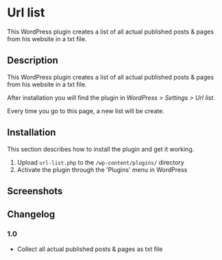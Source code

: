 # Url list
This WordPress plugin creates a list of all actual published posts & pages from his website in a txt file.

## Description

This WordPress plugin creates a list of all actual published posts & pages from his website in a txt file.

After installation you will find the plugin in *WordPress > Settings > Url list*.

Every time you go to this page, a new list will be create.

## Installation

This section describes how to install the plugin and get it working.

1. Upload `url-list.php` to the `/wp-content/plugins/` directory
2. Activate the plugin through the 'Plugins' menu in WordPress

## Screenshots


## Changelog

### 1.0
* Collect all actual published posts & pages as txt file